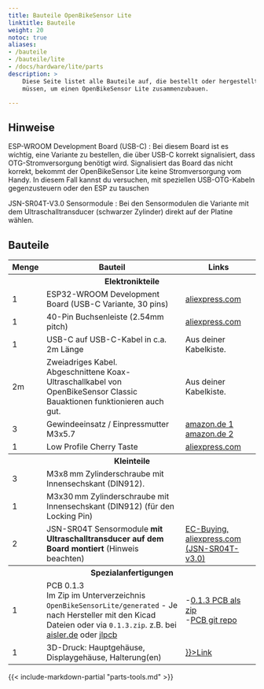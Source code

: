 ```yaml
---
title: Bauteile OpenBikeSensor Lite
linktitle: Bauteile
weight: 20
notoc: true
aliases:
- /bauteile
- /bauteile/lite
- /docs/hardware/lite/parts
description: >
    Diese Seite listet alle Bauteile auf, die bestellt oder hergestellt werden
    müssen, um einen OpenBikeSensor Lite zusammenzubauen.

---
```


## Hinweise

ESP-WROOM Development Board (USB-C)
: Bei diesem Board ist es wichtig, eine Variante zu bestellen, die über USB-C korrekt signalisiert, dass
  OTG-Stromversorgung benötigt wird. Signalisiert das Board das nicht korrekt, bekommt der OpenBikeSensor Lite
  keine Stromversorgung vom Handy. In diesem Fall kannst du versuchen, mit speziellen USB-OTG-Kabeln gegenzusteuern
  oder den ESP zu tauschen

JSN-SR04T-V3.0 Sensormodule
: Bei den Sensormodulen die Variante mit dem Ultraschalltransducer (schwarzer Zylinder) direkt auf der Platine wählen.

## Bauteile

<div class="table-wide">
<table class="table">
<thead>
<tr>
<th width="10%">Menge</th>
<th width="*">Bauteil</th>
<th width="30%">Links</th>
</tr>
</thead>
<tbody>
<tr><th colspan="3">Elektronikteile</th></tr>
<tr>
  <td>1</td>
  <td>ESP32-WROOM Development Board (USB-C Variante, 30 pins)</td>
  <td>
    <a href="https://de.aliexpress.com/item/1005006476900011.html">aliexpress.com</a><br>
  </td>
</tr>
<tr>
  <td>1</td>
  <td>40-Pin Buchsenleiste (2.54mm pitch)</td>
  <td>
    <a href="https://de.aliexpress.com/item/33057778113.html">aliexpress.com</a><br>
  </td>
</tr>
<tr>
  <td>1</td>
  <td>USB-C auf USB-C-Kabel in c.a. 2m Länge</td>
  <td>
    Aus deiner Kabelkiste.
  </td>
</tr>
<tr>
  <td>2m</td>
  <td>Zweiadriges Kabel. Abgeschnittene Koax-Ultraschallkabel von OpenBikeSensor Classic Bauaktionen funktionieren auch gut.</td>
  <td>
   Aus deiner Kabelkiste.
  </td>
</tr>

<tr>
  <td>3</td>
  <td>Gewindeeinsatz / Einpressmutter M3x5.7 </td>
  <td>
    <a href="https://www.amazon.de/dp/B08BCRZZS3">amazon.de 1</a>
    <br/>
    <a href="https://turmberg3d.de/products/gewindeeinsatze-fur-kunststoffteile?variant=39376894066883">amazon.de 2</a>
  </td>
</tr>
<tr>
  <td>1</td>
  <td>Low Profile Cherry Taste</td>
  <td>
    <a href="https://de.aliexpress.com/item/1005006217543375.html">aliexpress.com</a>
</td>
</tr>

<tr><th colspan="3">Kleinteile</th></tr>

<tr>
  <td>3</td>
  <td>M3x8&thinsp;mm Zylinderschraube mit Innensechskant (DIN912).</td>
  <td></td>
</tr>

<tr>
  <td>1</td>
  <td>M3x30&thinsp;mm Zylinderschraube mit Innensechskant (DIN912) (für den Locking Pin)</td>
  <td></td>
</tr>

<tr>
  <td>2</td>
  <td>JSN-SR04T Sensormodule <b>mit Ultraschalltransducer auf dem Board montiert</b> (Hinweis beachten)</td>

  <td>
    <a href="https://de.aliexpress.com/item/4000057298353.html">EC-Buying, aliexpress.com (JSN-SR04T-v3.0)</a>
    <br/>
  </td>

</tr>   



<tr><th colspan="3">Spezialanfertigungen</th></tr>
<tr>
  <td>1</td>
  <td>PCB 0.1.3 <br/>Im Zip im Unterverzeichnis <code>OpenBikeSensorLite/generated</code> - Je nach Hersteller mit den Kicad Dateien oder via <code>0.1.3.zip</code>. z.B. bei <a href="https://aisler.net/?lang=de-DE">aisler.de</a> oder <a href="jlcpcb.com">jlpcb</a></td>
  <td>
    -<a href="blob:https://github.com/d50e8422-0eab-4a9c-ba26-8e361a258cc3">0.1.3 PCB als zip</a><br/>
    -<a href="https://github.com/openbikesensor/OpenBikeSensor_PCB_Board">PCB git repo</a>
  </td>
</tr>
<tr>
  <td>1</td>
  <td>3D-Druck: Hauptgehäuse, Displaygehäuse, Halterung(en)</td>
  <td>
    <a href={{< relref "docs/lite/lite_case" >}}>Link</a>
  </td>
</tr>

</tbody>
</table>
</div>


{{< include-markdown-partial "parts-tools.md" >}}
